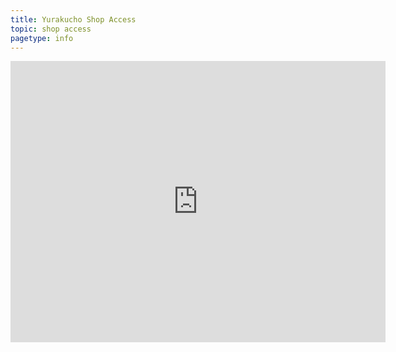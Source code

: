 ```yaml
---
title: Yurakucho Shop Access
topic: shop access
pagetype: info
---
```


<iframe src="https://www.google.com/maps/embed?pb=!1m14!1m8!1m3!1d12964.273883693992!2d139.76329!3d35.675316!3m2!1i1024!2i768!4f13.1!3m3!1m2!1s0x0%3A0xbba1c1c8b6be0968!2sTokyo%20Aleworks%20Station%20Taproom%20Yurakucho!5e0!3m2!1sen!2sjp!4v1599542110190!5m2!1sen!2sjp" width="600" height="450" frameborder="0" style="border:0;" allowfullscreen="" aria-hidden="false" tabindex="0"></iframe>
